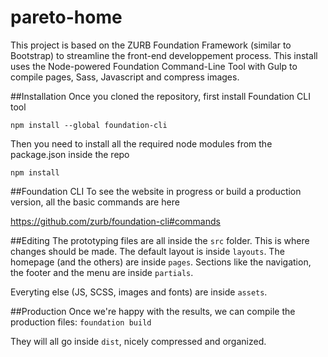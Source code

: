 # pareto-home
This project is based on the ZURB Foundation Framework (similar to Bootstrap) to streamline the front-end developpement process.
This install uses the Node-powered Foundation Command-Line Tool with Gulp to compile pages, Sass, Javascript and compress images.

##Installation
Once you cloned the repository, first install Foundation CLI tool
```
npm install --global foundation-cli
```

Then you need to install all the required node modules from the package.json inside the repo
```
npm install
```

##Foundation CLI
To see the website in progress or build a production version, all the basic commands are here

https://github.com/zurb/foundation-cli#commands

##Editing
The prototyping files are all inside the ```src``` folder. This is where changes should be made.
The default layout is inside ```layouts```.
The homepage (and the others) are inside ```pages```.
Sections like the navigation, the footer and the menu are inside ```partials```.

Everyting else (JS, SCSS, images and fonts) are inside ```assets```.

##Production
Once we're happy with the results, we can compile the production files:
```foundation build```

They will all go inside ```dist```, nicely compressed and organized.

